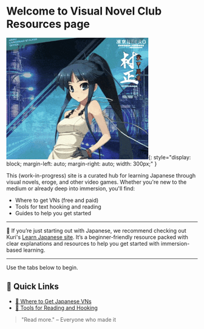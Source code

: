 # Welcome to Visual Novel Club Resources page

![Hikaru](assets/hikaru.gif){: style="display: block; margin-left: auto; margin-right: auto; width: 300px;" }

This (work-in-progress) site is a curated hub for learning Japanese through visual novels, eroge, and other video games. Whether you're new to the medium or already deep into immersion, you'll find:

- Where to get VNs (free and paid)
- Tools for text hooking and reading
- Guides to help you get started

---

🌱 If you’re just starting out with Japanese, we recommend checking out Kuri's [Learn Japanese site](https://donkuri.github.io/learn-japanese/). It’s a beginner-friendly resource packed with clear explanations and resources to help you get started with immersion-based learning.

---

Use the tabs below to begin.

## 🔗 Quick Links

- [🛒 Where to Get Japanese VNs](sources.md)
- [🧰 Tools for Reading and Hooking](tools.md)

> "Read more." – Everyone who made it
